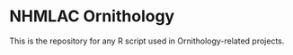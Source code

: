 # NHMLAC Ornithology

This is the repository for any R script used in Ornithology-related projects. 
